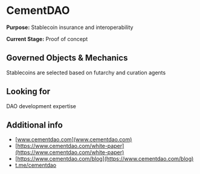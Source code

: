 # CementDAO

**Purpose:** Stablecoin insurance and interoperability

**Current Stage:** Proof of concept

## Governed Objects & Mechanics <a id="governed-objects-and-mechanics"></a>

Stablecoins are selected based on futarchy and curation agents

## Looking for <a id="looking-for"></a>

DAO development expertise

## Additional info <a id="additional-info"></a>

* [www.cementdao.com](www.cementdao.com)
* [https://www.cementdao.com/white-paper](https://www.cementdao.com/white-paper)
* [https://www.cementdao.com/blog](https://www.cementdao.com/blog)
* [t.me/cementdao](https://t.me/cementdao)

